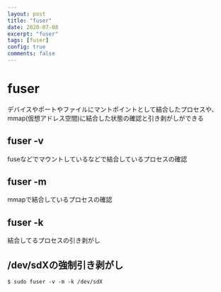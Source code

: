 ```yaml
---
layout: post
title: "fuser"
date: 2020-07-08
excerpt: "fuser"
tags: [fuser]
config: true
comments: false
---
```


# fuser

デバイスやポートやファイルにマントポイントとして結合したプロセスや、mmap(仮想アドレス空間)に結合した状態の確認と引き剥がしができる

## fuser -v 

fuseなどでマウントしているなどで結合しているプロセスの確認

## fuser -m 

mmapで結合しているプロセスの確認

## fuser -k 

結合してるプロセスの引き剥がし

## /dev/sdXの強制引き剥がし

```console
$ sudo fuser -v -m -k /dev/sdX
```
